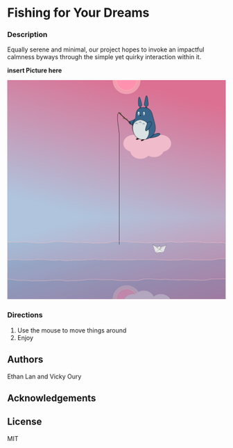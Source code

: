 # Fishing for Your Dreams

### Description
Equally serene and minimal, our project hopes to invoke an impactful calmness byways through the simple yet quirky interaction within it. 

**insert Picture here**

![](screen.png)

### Directions

1. Use the mouse to move things around
3. Enjoy

## Authors
Ethan Lan and Vicky Oury

## Acknowledgements



## License

MIT
